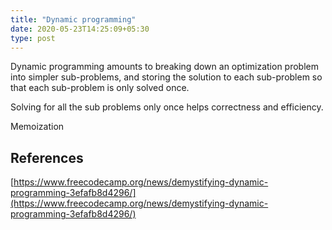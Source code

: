 ```yaml
---
title: "Dynamic programming"
date: 2020-05-23T14:25:09+05:30
type: post
---
```


Dynamic programming amounts to breaking down an optimization problem into simpler sub-problems, and storing the solution to each sub-problem so that each sub-problem is only solved once.

Solving for all the sub problems only once helps correctness and efficiency.

Memoization

## References

[https://www.freecodecamp.org/news/demystifying-dynamic-programming-3efafb8d4296/](https://www.freecodecamp.org/news/demystifying-dynamic-programming-3efafb8d4296/)
